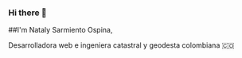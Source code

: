 ### Hi there 👋

##I'm Nataly Sarmiento Ospina, 

Desarrolladora web e ingeniera catastral y geodesta colombiana 🇨🇴 
